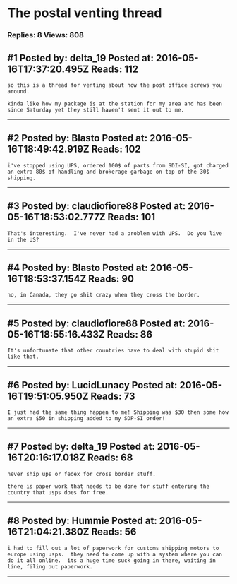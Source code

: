 # The postal venting thread

### Replies: 8 Views: 808

## \#1 Posted by: delta_19 Posted at: 2016-05-16T17:37:20.495Z Reads: 112

```
so this is a thread for venting about how the post office screws you around.

kinda like how my package is at the station for my area and has been since Saturday yet they still haven't sent it out to me.
```

---
## \#2 Posted by: Blasto Posted at: 2016-05-16T18:49:42.919Z Reads: 102

```
i've stopped using UPS, ordered 100$ of parts from SDI-SI, got charged  an extra 80$ of handling and brokerage garbage on top of the 30$ shipping.
```

---
## \#3 Posted by: claudiofiore88 Posted at: 2016-05-16T18:53:02.777Z Reads: 101

```
That's interesting.  I've never had a problem with UPS.  Do you live in the US?
```

---
## \#4 Posted by: Blasto Posted at: 2016-05-16T18:53:37.154Z Reads: 90

```
no, in Canada, they go shit crazy when they cross the border.
```

---
## \#5 Posted by: claudiofiore88 Posted at: 2016-05-16T18:55:16.433Z Reads: 86

```
It's unfortunate that other countries have to deal with stupid shit like that.
```

---
## \#6 Posted by: LucidLunacy Posted at: 2016-05-16T19:51:05.950Z Reads: 73

```
I just had the same thing happen to me! Shipping was $30 then some how an extra $50 in shipping added to my SDP-SI order!
```

---
## \#7 Posted by: delta_19 Posted at: 2016-05-16T20:16:17.018Z Reads: 68

```
never ship ups or fedex for cross border stuff.

there is paper work that needs to be done for stuff entering the country that usps does for free.
```

---
## \#8 Posted by: Hummie Posted at: 2016-05-16T21:04:21.380Z Reads: 56

```
i had to fill out a lot of paperwork for customs shipping motors to europe using usps.  they need to come up with a system where you can do it all online.  its a huge time suck going in there, waiting in line, filing out paperwork.
```

---
